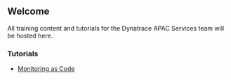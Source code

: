 ## Welcome

All training content and tutorials for the Dynatrace APAC Services team will be hosted here.

### Tutorials

- [Monitoring as Code](mac/)
